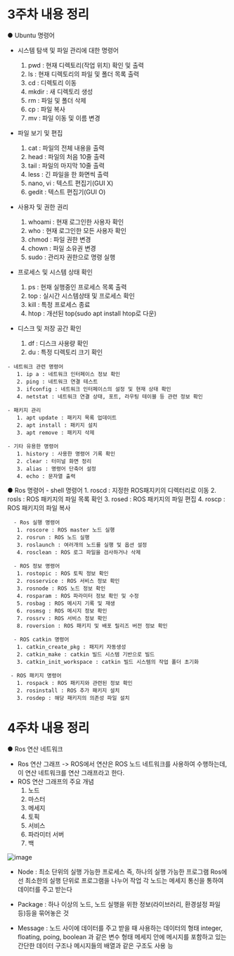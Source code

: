 # 3주차 내용 정리

    
● Ubuntu 명령어
  - 시스템 탐색 및 파일 관리에 대한 명령어
     1. pwd : 현재 디렉토리(작업 위치) 확인 및 출력 
     2. ls : 현재 디렉토리의 파일 및 폴더 목록 출력 
     3. cd : 디렉토리 이동
     4. mkdir : 새 디렉토리 생성
     5. rm : 파일 및 폴더 삭제
     6. cp : 파일 복사
     7. mv : 파일 이동 및 이름 변경

   - 파일 보기 및 편집
     1. cat : 파일의 전체 내용을 출력
     2. head : 파일의 처음 10줄 출력
     3. tail : 파일의 마지막 10줄 출력
     4. less : 긴 파일을 한 화면씩 출력
     5. nano, vi : 텍스트 편집기(GUI X) 
     6. gedit : 텍스트 편집기(GUI O)
 
   - 사용자 및 권한 권리
     1. whoami : 현재 로그인한 사용자 확인
     2. who : 현재 로그인한 모든 사용자 확인
     3. chmod : 파일 권한 변경
     4. chown : 파일 소유권 변경
     5. sudo : 관리자 권한으로 명령 실행

   - 프로세스 및 시스템 상태 확인
     1. ps : 현재 실행중인 프로세스 목록 출력
     2. top : 실시간 시스템상태 및 프로세스 확인
     3. kill : 특정 프로세스 종료
     4. htop : 개선된 top(sudo apt install htop로 다운)
     
   - 디스크 및 저장 공간 확인
       1. df : 디스크 사용량 확인
       2. du : 특정 디렉토리 크기 확인
    
    - 네트워크 관련 명령어
       1. ip a : 네트워크 인터페이스 정보 확인
       2. ping : 네트워크 연결 테스트 
       3. ifconfig : 네트워크 인터페이스의 설정 및 현재 상태 확인
       4. netstat : 네트워크 연결 상태, 포트, 라우팅 테이블 등 관련 정보 확인

    - 패키지 관리
       1. apt update : 패키지 목록 업데이트
       2. apt install : 패키지 설치
       3. apt remove : 패키지 삭제

    - 기타 유용한 명령어
       1. history : 사용한 명령어 기록 확인
       2. clear : 터미널 화면 정리
       3. alias : 명령어 단축어 설정
       4. echo : 문자열 출력

● Ros 명령어
      - shell 명령어
       1. roscd : 지정한 ROS패지키의 디렉터리로 이동
       2. rosls : ROS 패키지의 파일 목록 확인
       3. rosed : ROS 패키지의 파일 편집
       4. roscp : ROS 패키지의 파일 복사
 
      - Ros 실행 명령어
       1. roscore : ROS master 노드 실행
       2. rosrun : ROS 노드 실행
       3. roslaunch : 여러개의 노드를 실행 및 옵션 설정
       4. rosclean : ROS 로그 파일을 검사하거나 삭제

      - ROS 정보 명령어 
       1. rostopic : ROS 토픽 정보 확인
       2. rosservice : ROS 서비스 정보 확인
       3. rosnode : ROS 노드 정보 확인
       4. rosparam : ROS 파라미터 정보 확인 및 수정
       5. rosbag : ROS 메시지 기록 및 재생
       6. rosmsg : ROS 메시지 정보 확인
       7. rossrv : ROS 서비스 정보 확인
       8. roversion : ROS 패키지 및 배포 릴리즈 버전 정보 확인

      - ROS catkin 명령어
       1. catkin_create_pkg : 패지키 자동생성
       2. catkin_make : catkin 빌드 시스템 기반으로 빌드
       3. catkin_init_workspace : catkin 빌드 시스템의 작업 폴더 초기화

     - ROS 패키지 명령어
       1. rospack : ROS 패키지와 관련된 정보 확인
       2. rosinstall : ROS 추가 패키지 설치
       3. rosdep : 해당 패키지의 의존성 파일 설치

# 4주차 내용 정리

 ●  Ros 연산 네트워크
  - Ros 연산 그래프
  -> ROS에서 연산은 ROS 노드 네트워크를 사용하여 수행하는데, 이 연산 네트워크를 연산 그래프라고 한다.
  - ROS 연산 그래프의 주요 개념
    1. 노드
    2. 마스터
    3. 메세지
    4. 토픽
    5. 서비스
    6. 파라미터 서버
    7. 백
   
   ![image](https://github.com/user-attachments/assets/fcd27b21-38f5-4830-8739-4292fc15287f)

  - Node : 최소 단위의 실행 가능한 프로세스 즉, 하나의 실행 가능한 프로그램
    Ros에선 최소한의 실행 단위로 프로그램을 나누어 작업
    각 노드는 메세지 통신을 통하여 데이터를 주고 받는다
     
  - Package : 하나 이상의 노드, 노드 실행을 위한 정보(라이브러리, 환경설정 파일 등)등을 묶어놓은 것
    
  - Message : 노드 사이에 데이터를 주고 받을 때 사용하는 데이터의 형태
     integer, floating, poing, boolean 과 같은 변수 형태
    메세지 안에 메시지를 포함하고 있는 간단한 데이터 구조나 메시지들의 배열과 같은 구조도 사용 능
 
   

    
